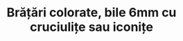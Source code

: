---
layout: post
title: "Brățări colorate, bile 6mm cu cruciulițe sau iconițe"
description: "Brățări colorate, bile 6mm cu cruciulițe sau iconițe"
img: "/assets/img/bratari-colorate-bile-6mm-cu-cruciulite-sau-iconite.jpg"
img2: "/assets/img/bratari-colorate-bile-6mm-cu-cruciulite-sau-iconite-2.jpg"
sizes: "copii, adulti"
colors: "diverse"
price: "5.00 - 7.00 RON / buc"
comment: "45.00 - 63 RON / 10 buc"
vertical: true
---